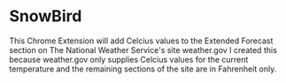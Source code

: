 # SnowBird
This Chrome Extension will add Celcius values to the Extended Forecast section on The National Weather Service's site weather.gov
I created this because weather.gov only supplies Celcius values for the current temperature and the remaining sections of the site are in Fahrenheit only.